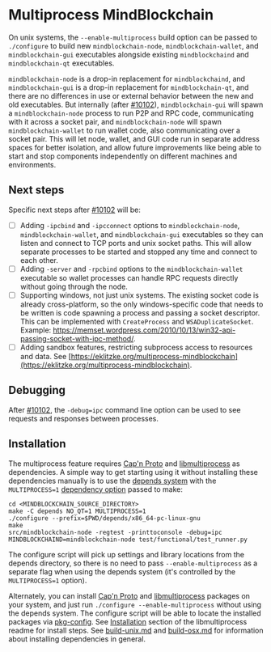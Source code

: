 # Multiprocess MindBlockchain

On unix systems, the `--enable-multiprocess` build option can be passed to `./configure` to build new `mindblockchain-node`, `mindblockchain-wallet`, and `mindblockchain-gui` executables alongside existing `mindblockchaind` and `mindblockchain-qt` executables.

`mindblockchain-node` is a drop-in replacement for `mindblockchaind`, and `mindblockchain-gui` is a drop-in replacement for `mindblockchain-qt`, and there are no differences in use or external behavior between the new and old executables. But internally (after [#10102](https://github.com/mindblockchain/mindblockchain/pull/10102)), `mindblockchain-gui` will spawn a `mindblockchain-node` process to run P2P and RPC code, communicating with it across a socket pair, and `mindblockchain-node` will spawn `mindblockchain-wallet` to run wallet code, also communicating over a socket pair. This will let node, wallet, and GUI code run in separate address spaces for better isolation, and allow future improvements like being able to start and stop components independently on different machines and environments.

## Next steps

Specific next steps after [#10102](https://github.com/mindblockchain/mindblockchain/pull/10102) will be:

- [ ] Adding `-ipcbind` and `-ipcconnect` options to `mindblockchain-node`, `mindblockchain-wallet`, and `mindblockchain-gui` executables so they can listen and connect to TCP ports and unix socket paths. This will allow separate processes to be started and stopped any time and connect to each other.
- [ ] Adding `-server` and `-rpcbind` options to the `mindblockchain-wallet` executable so wallet processes can handle RPC requests directly without going through the node.
- [ ] Supporting windows, not just unix systems. The existing socket code is already cross-platform, so the only windows-specific code that needs to be written is code spawning a process and passing a socket descriptor. This can be implemented with `CreateProcess` and `WSADuplicateSocket`. Example: https://memset.wordpress.com/2010/10/13/win32-api-passing-socket-with-ipc-method/.
- [ ] Adding sandbox features, restricting subprocess access to resources and data. See [https://eklitzke.org/multiprocess-mindblockchain](https://eklitzke.org/multiprocess-mindblockchain).

## Debugging

After [#10102](https://github.com/mindblockchain/mindblockchain/pull/10102), the `-debug=ipc` command line option can be used to see requests and responses between processes.

## Installation

The multiprocess feature requires [Cap'n Proto](https://capnproto.org/) and [libmultiprocess](https://github.com/chaincodelabs/libmultiprocess) as dependencies. A simple way to get starting using it without installing these dependencies manually is to use the [depends system](../depends) with the `MULTIPROCESS=1` [dependency option](../depends#dependency-options) passed to make:

```
cd <MINDBLOCKCHAIN_SOURCE_DIRECTORY>
make -C depends NO_QT=1 MULTIPROCESS=1
./configure --prefix=$PWD/depends/x86_64-pc-linux-gnu
make
src/mindblockchain-node -regtest -printtoconsole -debug=ipc
MINDBLOCKCHAIND=mindblockchain-node test/functional/test_runner.py
```

The configure script will pick up settings and library locations from the depends directory, so there is no need to pass `--enable-multiprocess` as a separate flag when using the depends system (it's controlled by the `MULTIPROCESS=1` option).

Alternately, you can install [Cap'n Proto](https://capnproto.org/) and [libmultiprocess](https://github.com/chaincodelabs/libmultiprocess) packages on your system, and just run `./configure --enable-multiprocess` without using the depends system. The configure script will be able to locate the installed packages via [pkg-config](https://www.freedesktop.org/wiki/Software/pkg-config/). See [Installation](https://github.com/chaincodelabs/libmultiprocess#installation) section of the libmultiprocess readme for install steps. See [build-unix.md](build-unix.md) and [build-osx.md](build-osx.md) for information about installing dependencies in general.
